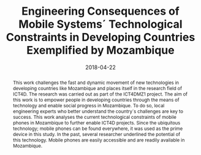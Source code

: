 ---
abstract: This work challenges the fast and dynamic movement of new technologies in
  developing countries like Mozambique and places itself in the research field of
  ICT4D. The research was carried out as part of the ICT4DMZ1 project. The aim of
  this work is to empower people in developing countries through the means of technology
  and enable social progress in Mozambique. To do so, local engineering experts who
  better understand the country´s challenges are key to success. This work analyses
  the current technological constraints of mobile phones in Mozambique to further
  enable ICT4D projects. Since the ubiquitous technology; mobile phones can be found
  everywhere, it was used as the prime device in this study. In the past, several
  researcher underlined the potential of this technology. Mobile phones are easily
  accessible and are readily available in Mozambique.
authors:
- Paul Spiesberger
- Stefan Kuschnigg
- Thomas Grechenig
date: '2018-04-22'
featured: false
publication_types:
- '0'
publishDate: '2018-04-22'
title: Engineering Consequences of Mobile Systems´ Technological Constraints in Developing
  Countries Exemplified by Mozambique
url_pdf: ''
---